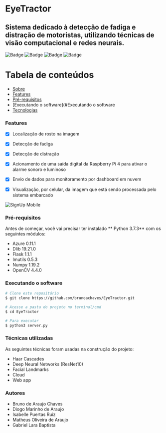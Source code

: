 # EyeTractor

## Sistema dedicado à detecção de fadiga e distração de motoristas, utilizando técnicas de visão computacional e redes neurais.

![Badge](https://img.shields.io/github/issues/brunoachaves/EyeTractor)
![Badge](https://img.shields.io/github/forks/brunoachaves/EyeTractor)
![Badge](https://img.shields.io/github/stars/brunoachaves/EyeTractor)
![Badge](https://img.shields.io/github/license/brunoachaves/EyeTractor)

Tabela de conteúdos
=================
<!--ts-->
   * [Sobre](#Sobre)
   * [Features](#tabela-de-conteudo)
   * [Pré-requisitos](#Pré-requisitos)
   * [Executando o software](#Executando o software
   * [Tecnologias](#tecnologias)
<!--te-->

### Features

- [x] Localização de rosto na imagem
- [x] Detecção de fadiga
- [x] Detecção de distração
- [x] Acionamento de uma saída digital da Raspberry Pi 4 para ativar o alarme sonoro e luminoso
- [x] Envio de dados para monitoramento por dashboard em nuvem
- [x] Visualização, por celular, da imagem que está sendo processada pelo sistema embarcado


![SignUp Mobile](assets/eye_tractor.gif)
### Pré-requisitos

Antes de começar, você vai precisar ter instalado ** Python 3.7.3** com os seguintes módulos:

- Azure 0.11.1
- Dlib 19.21.0
- Flask 1.1.1
- Imutils 0.5.3
- Numpy 1.19.2
- OpenCV 4.4.0


### Executando o software

```bash
# Clone este repositório
$ git clone https://github.com/brunoachaves/EyeTractor.git

# Acesse a pasta do projeto no terminal/cmd
$ cd EyeTractor

# Para executar
$ python3 server.py
```

### Técnicas utilizadas

As seguintes técnicas foram usadas na construção do projeto:

- Haar Cascades
- Deep Neural Networks (ResNet10)
- Facial Landmarks
- Cloud
- Web app


### Autores
- Bruno de Araujo Chaves
- Diogo Marinho de Araujo
- Isabelle Puertas Ruiz
- Matheus Oliveira de Araujo
- Gabriel Lara Baptista

